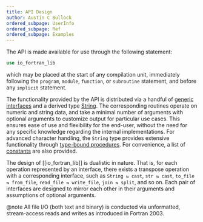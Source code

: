 ```yaml
---
title: API Design
author: Austin C Bullock
ordered_subpage: UserInfo
ordered_subpage: Ref
ordered_subpage: Examples
---
```


The API is made available for use through the following statement:

```fortran
use io_fortran_lib
```

which may be placed at the start of any compilation unit, immediately
following the `program`, `module`, `function`, or `subroutine`
statement, and before any `implicit` statement.

The functionality provided by the API is distributed via a handful of
[generic interfaces](../lists/procedures.html) and a derived type
[String](../type/string.html). The corresponding routines operate on
numeric and string data, and take a minimal number of arguments with
optional arguments to customize output for particular use cases. This
ensures ease of use and flexibility for the end-user, without the need
for any specific knowledge regarding the internal implementations. For
advanced character handling, the `String` type provides extensive
functionality through [type-bound procedures](Ref/String-methods.html).
For convenience, a list of
[constants](../module/io_fortran_lib.html#variable-nl) are also
provided.

The design of [[io_fortran_lib]] is dualistic in nature. That is, for
each operation represented by an interface, there exists a transpose
operation with a corresponding interface, such as `String ⇆ cast`,
`str ⇆ cast`, `to_file ⇆ from_file`, `read_file ⇆ write_file`,
`join ⇆ split`, and so on. Each pair of interfaces are designed to
mirror each other in their arguments and assumptions of optional
arguments.

@note All file I/O (both text and binary) is conducted via unformatted,
stream-access reads and writes as introduced in Fortran 2003.
